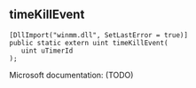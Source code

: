 ## timeKillEvent

```
[DllImport("winmm.dll", SetLastError = true)]
public static extern uint timeKillEvent(
   uint uTimerId
);
```

Microsoft documentation: (TODO)
